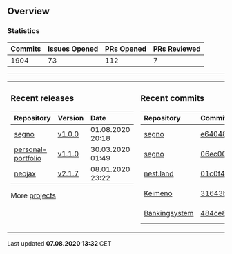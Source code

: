 ## Overview

### Statistics

<!-- statistics starts -->
| Commits | Issues Opened | PRs Opened | PRs Reviewed |
| :- | :- | :- | :- |
| 1904 | 73 | 112 | 7 |
<!-- statistics ends -->

---

<table><tr><td valign="top">

### Recent releases

<!-- recent_releases starts -->
| Repository | Version | Date |
| :- | :- | :- |
| [segno](https://github.com/Keimeno/segno) | [v1.0.0](https://github.com/Keimeno/segno/releases/tag/v1.0.0) | 01.08.2020 20:18 |
| [personal-portfolio](https://github.com/Keimeno/personal-portfolio) | [v1.1.0](https://github.com/Keimeno/personal-portfolio/releases/tag/v1.1.0) | 30.03.2020 01:49 |
| [neojax](https://github.com/Keimeno/neojax) | [v2.1.7](https://github.com/Keimeno/neojax/releases/tag/v2.1.7) | 08.01.2020 23:22 |
<!-- recent_releases ends -->

More [projects](https://github.com/Keimeno?tab=repositories)

</td><td valign="top">

### Recent commits

<!-- recent_commits starts -->
| Repository | Commit | Date |
| :- | :- | :- |      
| [segno](https://github.com/Keimeno/segno) | [e640486](https://github.com/Keimeno/segno/commit/e6404864bf19528046736de62cb9074150a9fc55) | 01.08.2020 20:15 |
| [segno](https://github.com/Keimeno/segno) | [06ec00c](https://github.com/Keimeno/segno/commit/06ec00cef1828e64694f7289a0f240b70fec45df) | 01.08.2020 20:14 |
| [nest.land](https://github.com/nestdotland/nest.land) | [01c0f4b](https://github.com/nestdotland/nest.land/commit/01c0f4be6fe3bd09e7bc3c24974837db551fdb9d) | 27.07.2020 23:05 |
| [Keimeno](https://github.com/Keimeno/Keimeno) | [31643b0](https://github.com/Keimeno/Keimeno/commit/31643b064df739b28497bc02a967615b3c3ef5c6) | 23.07.2020 22:06 |
| [Bankingsystem](https://github.com/WHG-Students/Bankingsystem) | [484ce82](https://github.com/WHG-Students/Bankingsystem/commit/484ce82b67b574b843f5faa704a1147219c19edc) | 20.07.2020 20:46 |
<!-- recent_commits ends -->

</td></tr></table>

<p>
Last updated 
<b>
<!-- last_updated starts -->
07.08.2020 13:32
<!-- last_updated ends -->
</b>
CET
</p>
